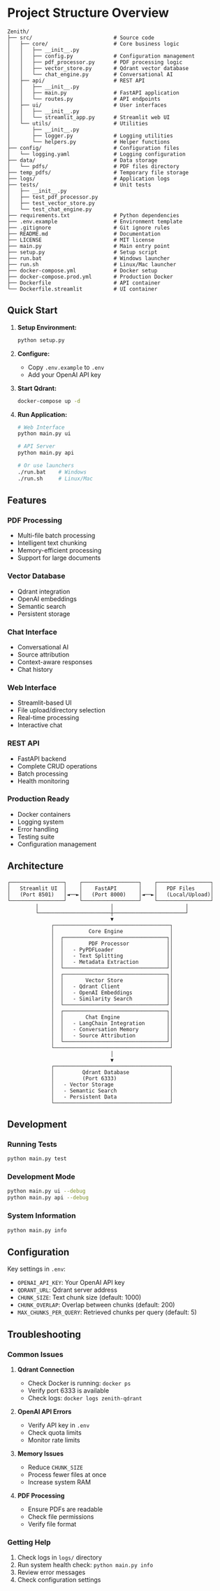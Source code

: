 # Project Structure Overview

```
Zenith/
├── src/                          # Source code
│   ├── core/                     # Core business logic
│   │   ├── __init__.py
│   │   ├── config.py             # Configuration management
│   │   ├── pdf_processor.py      # PDF processing logic  
│   │   ├── vector_store.py       # Qdrant vector database
│   │   └── chat_engine.py        # Conversational AI
│   ├── api/                      # REST API
│   │   ├── __init__.py
│   │   ├── main.py               # FastAPI application
│   │   └── routes.py             # API endpoints
│   ├── ui/                       # User interfaces
│   │   ├── __init__.py
│   │   └── streamlit_app.py      # Streamlit web UI
│   └── utils/                    # Utilities
│       ├── __init__.py
│       ├── logger.py             # Logging utilities
│       └── helpers.py            # Helper functions
├── config/                       # Configuration files
│   └── logging.yaml              # Logging configuration
├── data/                         # Data storage
│   └── pdfs/                     # PDF files directory
├── temp_pdfs/                    # Temporary file storage
├── logs/                         # Application logs
├── tests/                        # Unit tests
│   ├── __init__.py
│   ├── test_pdf_processor.py
│   ├── test_vector_store.py
│   └── test_chat_engine.py
├── requirements.txt              # Python dependencies
├── .env.example                  # Environment template
├── .gitignore                    # Git ignore rules
├── README.md                     # Documentation
├── LICENSE                       # MIT license
├── main.py                       # Main entry point
├── setup.py                      # Setup script
├── run.bat                       # Windows launcher
├── run.sh                        # Linux/Mac launcher
├── docker-compose.yml            # Docker setup
├── docker-compose.prod.yml       # Production Docker
├── Dockerfile                    # API container
└── Dockerfile.streamlit          # UI container
```

## Quick Start

1. **Setup Environment:**
   ```bash
   python setup.py
   ```

2. **Configure:**
   - Copy `.env.example` to `.env`
   - Add your OpenAI API key

3. **Start Qdrant:**
   ```bash
   docker-compose up -d
   ```

4. **Run Application:**
   ```bash
   # Web Interface
   python main.py ui

   # API Server  
   python main.py api

   # Or use launchers
   ./run.bat    # Windows
   ./run.sh     # Linux/Mac
   ```

## Features

### PDF Processing
- Multi-file batch processing
- Intelligent text chunking
- Memory-efficient processing
- Support for large documents

### Vector Database
- Qdrant integration
- OpenAI embeddings
- Semantic search
- Persistent storage

### Chat Interface
- Conversational AI
- Source attribution
- Context-aware responses
- Chat history

### Web Interface
- Streamlit-based UI
- File upload/directory selection
- Real-time processing
- Interactive chat

### REST API
- FastAPI backend
- Complete CRUD operations
- Batch processing
- Health monitoring

### Production Ready
- Docker containers
- Logging system
- Error handling
- Testing suite
- Configuration management

## Architecture

```
┌─────────────────┐    ┌──────────────────┐    ┌─────────────────┐
│   Streamlit UI  │    │    FastAPI       │    │   PDF Files     │
│   (Port 8501)   │◄──►│   (Port 8000)    │◄──►│   (Local/Upload)│
└─────────────────┘    └──────────────────┘    └─────────────────┘
         │                       │                       │
         └───────────────────────┼───────────────────────┘
                                 ▼
              ┌─────────────────────────────────────┐
              │           Core Engine               │
              │  ┌─────────────────────────────────┐│
              │  │        PDF Processor            ││
              │  │   - PyPDFLoader                 ││
              │  │   - Text Splitting              ││
              │  │   - Metadata Extraction         ││
              │  └─────────────────────────────────┘│
              │  ┌─────────────────────────────────┐│
              │  │       Vector Store              ││
              │  │   - Qdrant Client               ││
              │  │   - OpenAI Embeddings           ││
              │  │   - Similarity Search           ││
              │  └─────────────────────────────────┘│
              │  ┌─────────────────────────────────┐│
              │  │       Chat Engine               ││
              │  │   - LangChain Integration       ││
              │  │   - Conversation Memory         ││
              │  │   - Source Attribution          ││
              │  └─────────────────────────────────┘│
              └─────────────────────────────────────┘
                                 │
                                 ▼
              ┌─────────────────────────────────────┐
              │         Qdrant Database             │
              │         (Port 6333)                 │
              │   - Vector Storage                  │
              │   - Semantic Search                 │
              │   - Persistent Data                 │
              └─────────────────────────────────────┘
```

## Development

### Running Tests
```bash
python main.py test
```

### Development Mode
```bash
python main.py ui --debug
python main.py api --debug
```

### System Information
```bash
python main.py info
```

## Configuration

Key settings in `.env`:
- `OPENAI_API_KEY`: Your OpenAI API key
- `QDRANT_URL`: Qdrant server address
- `CHUNK_SIZE`: Text chunk size (default: 1000)
- `CHUNK_OVERLAP`: Overlap between chunks (default: 200)
- `MAX_CHUNKS_PER_QUERY`: Retrieved chunks per query (default: 5)

## Troubleshooting

### Common Issues

1. **Qdrant Connection**
   - Check Docker is running: `docker ps`
   - Verify port 6333 is available
   - Check logs: `docker logs zenith-qdrant`

2. **OpenAI API Errors** 
   - Verify API key in `.env`
   - Check quota limits
   - Monitor rate limits

3. **Memory Issues**
   - Reduce `CHUNK_SIZE` 
   - Process fewer files at once
   - Increase system RAM

4. **PDF Processing**
   - Ensure PDFs are readable
   - Check file permissions
   - Verify file format

### Getting Help

1. Check logs in `logs/` directory
2. Run system health check: `python main.py info`
3. Review error messages
4. Check configuration settings
